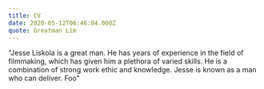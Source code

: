 ```yaml
---
title: CV
date: 2020-05-12T06:46:04.000Z
quote: Greatman Lim
---
```

"Jesse Liskola is a great man. He has years of experience in the field of filmmaking, which has given him a plethora of varied skills. He is a combination of strong work ethic and knowledge. Jesse is known as a man who can deliver. Foo"